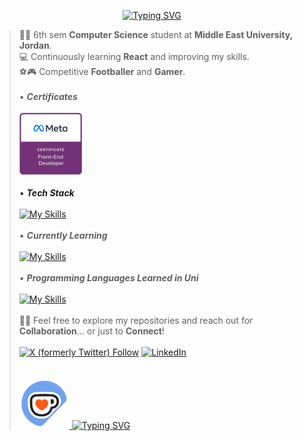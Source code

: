 <div align="center">

[![Typing SVG](https://readme-typing-svg.demolab.com?font=Roboto&size=30&duration=2500&color=9198A1FF&center=true&vCenter=true&lines=Front-End+Developer;Vibe+Coder;Knowledge+Hunter;Lifelong+Learner)](https://git.io/typing-svg)

</div>

>👨‍🎓 6th sem **Computer Science** student at **Middle East University, Jordan**.\
>💻 Continuously learning **React** and improving my skills.\
>⚽🎮 Competitive **Footballer** and **Gamer**.\
><br/>• ***Certificates***
><br/><br/><a href="https://www.credly.com/badges/db31fe9a-140b-4226-b4ba-afa291ab77ca/public_url"><img style="width:100px; height:auto;" src="https://raw.githubusercontent.com/mohadev01-resources/Icons/refs/heads/main/Badges/meta-front-end-developer-certificate.png" alt="Meta Front-End Developer Professional Certificate Credly Badge"><a/>\
><br/>• ***Tech Stack***
><br/><br/>[![My Skills](https://skillicons.dev/icons?i=html,css,js,react,bootstrap,git,github,vercel,netlify)](https://skillicons.dev)\
><br/>• ***Currently Learning***
><br/><br/>[![My Skills](https://skillicons.dev/icons?i=ts,tailwind,next)](https://skillicons.dev)\
><br/>• ***Programming Languages Learned in Uni***
><br/><br/>[![My Skills](https://skillicons.dev/icons?i=cpp,java,cs,js,python)](https://skillicons.dev)\
><br/>🙋‍♂️ Feel free to explore my repositories and reach out for **Collaboration**... or just to **Connect**!\
><br/>[![X (formerly Twitter) Follow](https://img.shields.io/twitter/follow/mohadev01)](https://x.com/mohadev01)
[![LinkedIn](https://custom-icon-badges.demolab.com/badge/LinkedIn-0A66C2?logo=linkedin-white&logoColor=fff)](https://www.linkedin.com/in/mohadev)\
><br/><br/><a href="https://ko-fi.com/Z8Z31COJGC">
    <img style="width: 80px; height: auto;" src="https://raw.githubusercontent.com/mohadev01-resources/Icons/refs/heads/main/Ko-fi-Gifs/Sticker%20logo.gif" alt="Ko-fi">
</a>[![Typing SVG](https://readme-typing-svg.demolab.com?font=Roboto&duration=2500&pause=200&color=9198A1&center=false&vCenter=false&width=170&height=35&lines=Support;Buy+a+me+a+Coffee)](https://git.io/typing-svg)
